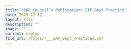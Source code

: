 ```yaml
---
title: "OAE Council's Publication: EAP Best Practice"
date: 2023-12-12
layout: file
description: ""
image: ""
variant: tiptap
file_url: /files/T___EAP_Best_Practices.pdf
---
```

